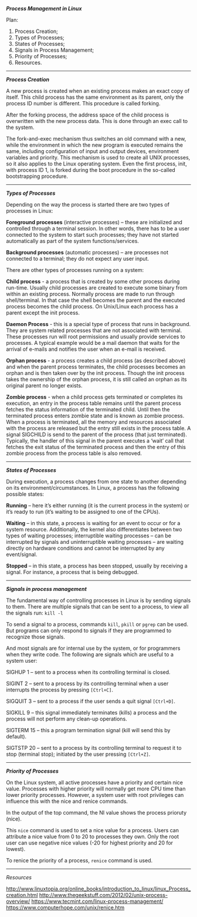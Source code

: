 ____***Process Management in Linux***____

Plan:

1. Process Creation; 
2. Types of Processes;
3. States of Processes; 
3. Signals in Process Management;
4. Priority of Processes;
5. Resources.
_________________________________


***Process Creation***

A new process is created when an existing process makes an exact copy of itself. This child process has the same environment as its parent, only the process ID number is different. This procedure is called forking.

After the forking process, the address space of the child process is overwritten with the new process data. This is done through an exec call to the system.

The fork-and-exec mechanism thus switches an old command with a new, while the environment in which the new program is executed remains the same, including configuration of input and output devices, environment variables and priority. This mechanism is used to create all UNIX processes, so it also applies to the Linux operating system. Even the first process, init, with process ID 1, is forked during the boot procedure in the so-called bootstrapping procedure.


_________________________________
***Types of Processes***

Depending on the way the process is started there are two types of processes in Linux:

**Foreground processes** (interactive processes) – these are initialized and controlled through a terminal session. In other words, there has to be a user connected to the system to start such processes; they have not started automatically as part of the system functions/services.


**Background processes** (automatic processes) – are processes not connected to a terminal; they do not expect any user input.


There are other types of processes running on a system:

**Child process** - a process that is created by some other process during run-time. 
Usually child processes are created to execute some binary from within an existing process. 
Normally process are made to run through shell/terminal. 
In that case the shell becomes the parent and the executed process becomes the child process. 
On Unix/Linux each process has a parent except the init process.


**Daemon Process** - this is a special type of process that runs in background. 
They are system related processes that are not associated with terminal. 
These processes run will root permissions and usually provide services to processes. 
A typical example would be a mail daemon that waits for the arrival of e-mails and notifies the user when an e-mail is received.


**Orphan process** - a process creates a child process (as described above) and when the parent process terminates, the child processes becomes an orphan and is then taken over by the init process. 
Though the init process takes the ownership of the orphan process, it is still called an orphan as its original parent no longer exists.


**Zombie process** - when a child process gets terminated or completes its execution, an entry in the process table remains until the parent process fetches the status information of the terminated child. 
Until then the terminated process enters zombie state and is known as zombie process.  
When a process is terminated, all the memory and resources associated with the process are released but the entry still exists in the process table.
A signal SIGCHILD is send to the parent of the process (that just terminated). 
Typically, the handler of this signal in the parent executes a ‘wait’ call that fetches the exit status of the terminated process and then the entry of this zombie process from the process table is also removed.

_________________________________

***States of Processes***

During execution, a process changes from one state to another depending on its environment/circumstances. In Linux, a process has the following possible states:

**Running** – here it’s either running (it is the current process in the system) or it’s ready to run (it’s waiting to be assigned to one of the CPUs).


**Waiting** – in this state, a process is waiting for an event to occur or for a system resource. Additionally, the kernel also differentiates between two types of waiting processes; interruptible waiting processes – can be interrupted by signals and uninterruptible waiting processes – are waiting directly on hardware conditions and cannot be interrupted by any event/signal.


**Stopped** – in this state, a process has been stopped, usually by receiving a signal. For instance, a process that is being debugged.

________________________________

 ***Signals in process management***
 
 The fundamental way of controlling processes in Linux is by sending signals to them. There are multiple signals that can  be sent to a process, to view all the signals run: ```kill -l```
 
 To send a signal to a process, commands ```kill```, ```pkill``` or ```pgrep``` can be used. But programs can only respond to signals if they are programmed to recognize those signals.

And most signals are for internal use by the system, or for programmers when they write code. The following are signals which are useful to a system user:

SIGHUP 1 – sent to a process when its controlling terminal is closed.


SIGINT 2 – sent to a process by its controlling terminal when a user interrupts the process by pressing  ```[Ctrl+C]```.


SIGQUIT 3 – sent to a process if the user sends a quit signal ```[Ctrl+D]```.


SIGKILL 9 – this signal immediately terminates (kills) a process and the process will not perform any clean-up operations.


SIGTERM 15 – this a program termination signal (kill will send this by default).


SIGTSTP 20 – sent to a process by its controlling terminal to request it to stop (terminal stop); initiated by the user pressing ```[Ctrl+Z]```.


________________________________

***Priority of Processes***

On the Linux system, all active processes have a priority and certain nice value. 
Processes with higher priority will normally get more CPU time than lower priority processes.
However, a system user with root privileges can influence this with the nice and renice commands.

In the output of the top command, the NI value shows the process prioruty (nice).

This ```nice``` command is used to set a nice value for a process. Users can attribute a nice value from 0 to 20 to processes they own.
Only the root user can use negative nice values (-20 for highest priority and 20 for lowest).

To renice the priority of a process, ```renice``` command is used.

_________________________________
*Resources*

http://www.linuxtopia.org/online_books/introduction_to_linux/linux_Process_creation.html
http://www.thegeekstuff.com/2012/02/unix-process-overview/
https://www.tecmint.com/linux-process-management/
https://www.computerhope.com/unix/renice.htm
